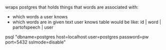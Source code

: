 wraps postgres that holds things that words are associated with:
- which words a user knows
- which words are in given text
user knows table would be like:
id | word | partofspeech | user

psql "dbname=postgres host=localhost user=postgres password=pw port=5432 sslmode=disable"
